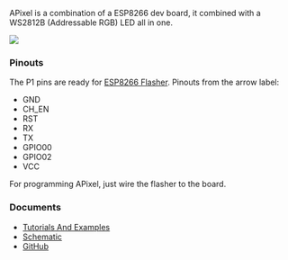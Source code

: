 APixel is a combination of a ESP8266 dev board, it combined with a
WS2812B (Addressable RGB) LED all in one.

<img src="https://i1.aprbrother.com/apixel-3.jpg-320.jpg">

### Pinouts

The P1 pins are ready for [ESP8266
Flasher](ESP8266_Flasher.md). Pinouts from the arrow label:

  - GND
  - CH_EN
  - RST
  - RX
  - TX
  - GPIO00
  - GPIO02
  - VCC

For programming APixel, just wire the flasher to the board.

### Documents

  - [Tutorials And
    Examples](APixel_Tutorial.md)
  - [Schematic](https://github.com/AprilBrother/APixel/blob/master/hardware/schematic.pdf)
  - [GitHub](https://github.com/AprilBrother/APixel)
